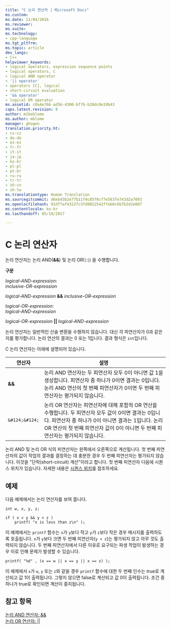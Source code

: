 ```yaml
---
title: "C 논리 연산자 | Microsoft Docs"
ms.custom: 
ms.date: 11/04/2016
ms.reviewer: 
ms.suite: 
ms.technology:
- cpp-language
ms.tgt_pltfrm: 
ms.topic: article
dev_langs:
- C++
helpviewer_keywords:
- logical operators, expression sequence points
- logical operators, C
- logical AND operator
- '|| operator'
- operators [C], logical
- short-circuit evaluation
- '&& operator'
- logical OR operator
ms.assetid: c0a4e766-ad56-4300-bf76-b28dc0e19b43
caps.latest.revision: 8
author: mikeblome
ms.author: mblome
manager: ghogen
translation.priority.ht:
- cs-cz
- de-de
- es-es
- fr-fr
- it-it
- ja-jp
- ko-kr
- pl-pl
- pt-br
- ru-ru
- tr-tr
- zh-cn
- zh-tw
ms.translationtype: Human Translation
ms.sourcegitcommit: d6eb43b2e77b11f4c85f6cf7e563fe743d2a7093
ms.openlocfilehash: 91df7af4322fc3fd8022542ffeb0c6b7b2d2e087
ms.contentlocale: ko-kr
ms.lasthandoff: 05/18/2017

---
```

# <a name="c-logical-operators"></a>C 논리 연산자
논리 연산자는 논리 AND(**&&**) 및 논리 OR(`||`) 을 수행합니다.  
  
 **구문**  
  
 *logical-AND-expression*:  
 *inclusive-OR-expression*  
  
 *logical-AND-expression*  **&&**  *inclusive-OR-expression*  
  
 *logical-OR-expression*:  
 *logical-AND-expression*  
  
 *logical-OR-expression*  **&#124;&#124;**  *logical-AND-expression*  
  
 논리 연산자는 일반적인 산술 변환을 수행하지 않습니다. 대신 각 피연산자가 0과 같은지를 평가합니다. 논리 연산의 결과는 0 또는 1입니다. 결과 형식은 `int`입니다.  
  
 C 논리 연산자는 아래에 설명되어 있습니다.  
  
|연산자|설명|  
|--------------|-----------------|  
|**&&**|논리 AND 연산자는 두 피연산자 모두 0이 아니면 값 1을 생성합니다. 피연산자 중 하나가 0이면 결과는 0입니다. 논리 AND 연산의 첫 번째 피연산자가 0이면 두 번째 피연산자는 평가되지 않습니다.|  
|`&#124;&#124;`|논리 OR 연산자는 피연산자에 대해 포함적 OR 연산을 수행합니다. 두 피연산자 모두 값이 0이면 결과는 0입니다. 피연산자 중 하나가 0이 아니면 결과는 1입니다. 논리 OR 연산의 첫 번째 피연산자 값이 0이 아니면 두 번째 피연산자는 평가되지 않습니다.|  
  
 논리 AND 및 논리 OR 식의 피연산자는 왼쪽에서 오른쪽으로 계산됩니다. 첫 번째 피연산자의 값이 작업의 결과를 결정하는 데 충분한 경우 두 번째 피연산자는 평가되지 않습니다. 이것을 "단락(short-circuit) 계산"이라고 합니다. 첫 번째 피연산자 다음에 시퀀스 위치가 있습니다. 자세한 내용은 [시퀀스 위치](../c-language/c-sequence-points.md)를 참조하세요.  
  
## <a name="examples"></a>예제  
 다음 예제에서는 논리 연산자를 보여 줍니다.  
  
```  
int w, x, y, z;  
  
if ( x < y && y < z )  
    printf( "x is less than z\n" );  
```  
  
 이 예제에서는 `printf` 함수는 `x`가 `y`보다 작고 `y`가 `z`보다 작은 경우 메시지를 출력하도록 호출됩니다. `x`가 `y`보다 크면 두 번째 피연산자(`y < z`)는 평가되지 않고 아무 것도 출력되지 않습니다. 두 번째 피연산자에서 다른 이유로 요구되는 파생 작업이 발생하는 경우 이로 인해 문제가 발생할 수 있습니다.  
  
```  
printf( "%d" , (x == w || x == y || x == z) );  
```  
  
 이 예제에서 `x`가 `w`, `y` 또는 `z`와 같을 경우 `printf` 함수에 대한 두 번째 인수는 true로 계산되고 값 1이 출력됩니다. 그렇지 않으면 false로 계산되고 값 0이 출력됩니다. 조건 중 하나가 true로 확인되면 계산이 중지됩니다.  
  
## <a name="see-also"></a>참고 항목  
 [논리 AND 연산자: &&](../cpp/logical-and-operator-amp-amp.md)   
 [논리 OR 연산자: &#124;&#124;](../cpp/logical-or-operator-pipe-pipe.md)
